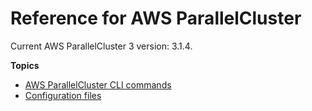 # Reference for AWS ParallelCluster<a name="reference-version-3"></a>

Current AWS ParallelCluster 3 version: 3\.1\.4\.

**Topics**
+ [AWS ParallelCluster CLI commands](commands-v3.md)
+ [Configuration files](configuration-v3.md)